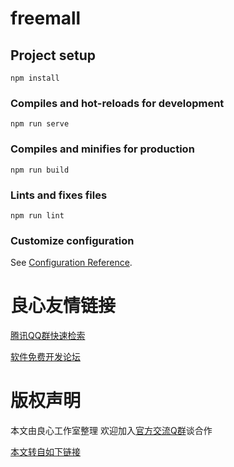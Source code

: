 # freemall

## Project setup
```
npm install
```

### Compiles and hot-reloads for development
```
npm run serve
```

### Compiles and minifies for production
```
npm run build
```

### Lints and fixes files
```
npm run lint
```

### Customize configuration
See [Configuration Reference](http://u.720life.cn/g/d2cf559f8c6d745b4f7f93b06ed0aac3e7952bbc2ac3f6976d037bb78a4a84b3).



 # 良心友情链接

[腾讯QQ群快速检索](http://u.720life.cn/s/8cf73f7c)

[软件免费开发论坛](http://u.720life.cn/s/bbb01dc0)

# 版权声明 

本文由良心工作室整理 欢迎加入[官方交流Q群](https://u.720life.cn/s/f2316816)谈合作

[本文转自如下链接](http://u.720life.cn/g/2e71d0f0a5c601172267ba20d3a43c6e80b280e791733b09aaf21187a5e5c3848dd270ae19092d1700b0d2e8b51e45116ff5019800325f135444f4d6405b7a01)